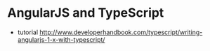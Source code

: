 # AngularJS and TypeScript

- tutorial
http://www.developerhandbook.com/typescript/writing-angularjs-1-x-with-typescript/
